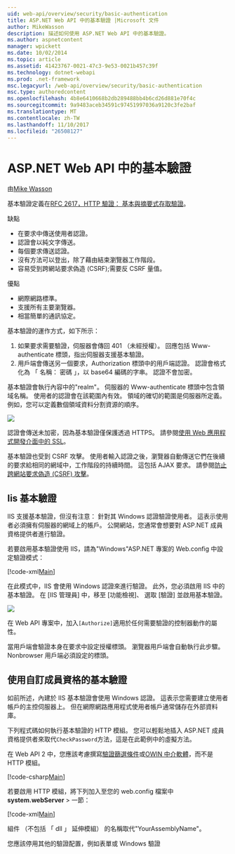 ```yaml
---
uid: web-api/overview/security/basic-authentication
title: ASP.NET Web API 中的基本驗證 |Microsoft 文件
author: MikeWasson
description: 描述如何使用 ASP.NET Web API 中的基本驗證。
ms.author: aspnetcontent
manager: wpickett
ms.date: 10/02/2014
ms.topic: article
ms.assetid: 41423767-0021-47c3-9e53-0021b457c39f
ms.technology: dotnet-webapi
ms.prod: .net-framework
msc.legacyurl: /web-api/overview/security/basic-authentication
msc.type: authoredcontent
ms.openlocfilehash: 4b8e6410668b2db289488bb4b6cd26d881e70f4c
ms.sourcegitcommit: 9a9483aceb34591c97451997036a9120c3fe2baf
ms.translationtype: MT
ms.contentlocale: zh-TW
ms.lasthandoff: 11/10/2017
ms.locfileid: "26508127"
---
```

<a name="basic-authentication-in-aspnet-web-api"></a>ASP.NET Web API 中的基本驗證
====================
由[Mike Wasson](https://github.com/MikeWasson)

基本驗證定義在[RFC 2617，HTTP 驗證： 基本與摘要式存取驗證](http://www.ietf.org/rfc/rfc2617.txt)。

缺點

- 在要求中傳送使用者認證。
- 認證會以純文字傳送。
- 每個要求傳送認證。
- 沒有方法可以登出，除了藉由結束瀏覽器工作階段。
- 容易受到跨網站要求偽造 (CSRF);需要反 CSRF 量值。

優點

- 網際網路標準。
- 支援所有主要瀏覽器。
- 相當簡單的通訊協定。

基本驗證的運作方式，如下所示：

1. 如果要求需要驗證，伺服器會傳回 401 （未經授權）。 回應包括 Www-authenticate 標頭，指出伺服器支援基本驗證。
2. 用戶端會傳送另一個要求，Authorization 標頭中的用戶端認證。 認證會格式化為 「 名稱： 密碼 」，以 base64 編碼的字串。 認證不會加密。

基本驗證會執行內容中的"realm"。 伺服器的 Www-authenticate 標頭中包含領域名稱。 使用者的認證會在該範圍內有效。 領域的確切的範圍是伺服器所定義。 例如，您可以定義數個領域資料分割資源的順序。

![](basic-authentication/_static/image1.png)

認證會傳送未加密，因為基本驗證僅保護透過 HTTPS。 請參閱[使用 Web 應用程式開發介面中的 SSL](working-with-ssl-in-web-api.md)。

基本驗證也受到 CSRF 攻擊。 使用者輸入認證之後，瀏覽器自動傳送它們在後續的要求給相同的網域中，工作階段的持續時間。 這包括 AJAX 要求。 請參閱[防止跨網站要求偽造 (CSRF) 攻擊](preventing-cross-site-request-forgery-csrf-attacks.md)。

## <a name="basic-authentication-with-iis"></a>Iis 基本驗證

IIS 支援基本驗證，但沒有注意： 針對其 Windows 認證驗證使用者。 這表示使用者必須擁有伺服器的網域上的帳戶。 公開網站，您通常會想要對 ASP.NET 成員資格提供者進行驗證。

若要啟用基本驗證使用 IIS，請為"Windows"ASP.NET 專案的 Web.config 中設定驗證模式：

[!code-xml[Main](basic-authentication/samples/sample1.xml)]

在此模式中，IIS 會使用 Windows 認證來進行驗證。 此外，您必須啟用 IIS 中的基本驗證。 在 [IIS 管理員] 中，移至 [功能檢視]、 選取 [驗證] 並啟用基本驗證。

![](basic-authentication/_static/image2.png)

在 Web API 專案中，加入`[Authorize]`適用於任何需要驗證的控制器動作的屬性。

當用戶端會驗證本身在要求中設定授權標頭。 瀏覽器用戶端會自動執行此步驟。 Nonbrowser 用戶端必須設定的標頭。

## <a name="basic-authentication-with-custom-membership"></a>使用自訂成員資格的基本驗證

如前所述，內建於 IIS 基本驗證會使用 Windows 認證。 這表示您需要建立使用者帳戶的主控伺服器上。 但在網際網路應用程式使用者帳戶通常儲存在外部資料庫。

下列程式碼如何執行基本驗證的 HTTP 模組。 您可以輕鬆地插入 ASP.NET 成員資格提供者來取代`CheckPassword`方法，這是在此範例中的虛擬方法。

在 Web API 2 中，您應該考慮撰寫[驗證篩選條件](authentication-filters.md)或[OWIN 中介軟體](../../../aspnet/overview/owin-and-katana/index.md)，而不是 HTTP 模組。

[!code-csharp[Main](basic-authentication/samples/sample2.cs)]

若要啟用 HTTP 模組，將下列加入至您的 web.config 檔案中**system.webServer** > 一節：

[!code-xml[Main](basic-authentication/samples/sample3.xml?highlight=4)]

組件 （不包括 「 dll 」 延伸模組） 的名稱取代"YourAssemblyName"。

您應該停用其他的驗證配置，例如表單或 Windows 驗證
